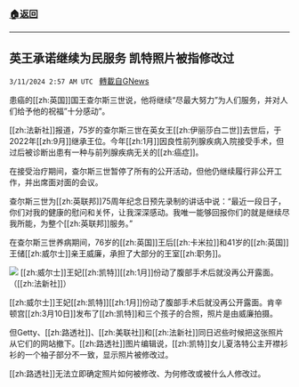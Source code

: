 ###  [:house:返回](README.md)
---


## 英王承诺继续为民服务 凯特照片被指修改过
`3/11/2024 2:57 AM UTC ` [轉載自GNews](https://gnews.org/articles/2382904)

患癌的[[zh:英国]]国王查尔斯三世说，他将继续“尽最大努力”为人们服务，并对人们给予他的祝福”十分感动”。

[[zh:法新社]]报道，75岁的查尔斯三世在英女王[[zh:伊丽莎白二世]]去世后，于2022年[[zh:9月]]继承王位。今年[[zh:1月]]因良性前列腺疾病入院接受手术，但过后被诊断出患有一种与前列腺疾病无关的[[zh:癌症]]。

在接受治疗期间，查尔斯三世暂停了所有的公开活动，但他仍继续履行非公开工作，并出席面对面的会议。

查尔斯三世为[[zh:英联邦]]75周年纪念日预先录制的讲话中说：“最近一段日子，你们对我的健康的慰问和关怀，让我深深感动。我唯一能够回报你们的就是继续尽我所能，为整个[[zh:英联邦]]服务。”

在查尔斯三世养病期间，76岁的[[zh:英国]]王后[[zh:卡米拉]]和41岁的[[zh:英国]]王储[[zh:威尔士]]亲王威廉，承担了大部分的王室[[zh:职务]]。

![](https://static.zaobao.com/s3fs-public/articles/2024/03/11/FILES-BRITAIN-ROYALS-HEALTH-122301_1.jpg?VersionId=FDaepX2bBVnhlKx7.URGJxkzzxvvheex "") [[zh:威尔士]]王妃[[zh:凯特]][[zh:1月]]份动了腹部手术后就没再公开露面。（[[zh:法新社]]）

[[zh:威尔士]]王妃[[zh:凯特]][[zh:1月]]份动了腹部手术后就没再公开露面。肯辛顿宫[[zh:3月10日]]发布了[[zh:凯特]]和三个孩子的合照，照片是由威廉拍摄。

但Getty、[[zh:路透社]]、[[zh:美联社]]和[[zh:法新社]]同日迟些时候把这张照片从它们的网站撤下。[[zh:路透社]]图片编辑说，[[zh:凯特]]女儿夏洛特公主开襟衫衫的一个袖子部分不一致，显示照片被修改过。

[[zh:路透社]]无法立即确定照片如何被修改、为何修改或被什么人修改过。

